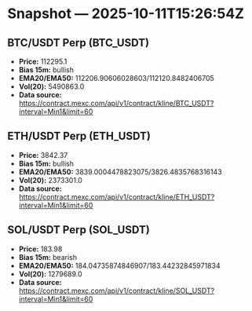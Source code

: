 # Snapshot — 2025-10-11T15:26:54Z

## BTC/USDT Perp (BTC_USDT)
- **Price:** 112295.1
- **Bias 15m:** bullish
- **EMA20/EMA50:** 112206.90606028603/112120.8482406705
- **Vol(20):** 5490863.0
- **Data source:** https://contract.mexc.com/api/v1/contract/kline/BTC_USDT?interval=Min1&limit=60

## ETH/USDT Perp (ETH_USDT)
- **Price:** 3842.37
- **Bias 15m:** bullish
- **EMA20/EMA50:** 3839.0004478823075/3826.4835768316143
- **Vol(20):** 2373301.0
- **Data source:** https://contract.mexc.com/api/v1/contract/kline/ETH_USDT?interval=Min1&limit=60

## SOL/USDT Perp (SOL_USDT)
- **Price:** 183.98
- **Bias 15m:** bearish
- **EMA20/EMA50:** 184.04735874846907/183.44232845971834
- **Vol(20):** 1279689.0
- **Data source:** https://contract.mexc.com/api/v1/contract/kline/SOL_USDT?interval=Min1&limit=60
